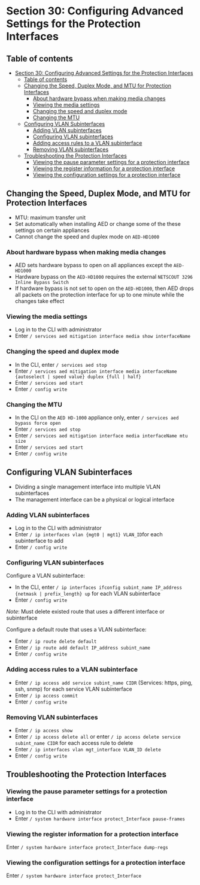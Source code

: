 # Section 30: Configuring Advanced Settings for the Protection Interfaces

## Table of contents

- [Section 30: Configuring Advanced Settings for the Protection Interfaces](#section-30-configuring-advanced-settings-for-the-protection-interfaces)
  - [Table of contents](#table-of-contents)
  - [Changing the Speed, Duplex Mode, and MTU for Protection Interfaces](#changing-the-speed-duplex-mode-and-mtu-for-protection-interfaces)
    - [About hardware bypass when making media changes](#about-hardware-bypass-when-making-media-changes)
    - [Viewing the media settings](#viewing-the-media-settings)
    - [Changing the speed and duplex mode](#changing-the-speed-and-duplex-mode)
    - [Changing the MTU](#changing-the-mtu)
  - [Configuring VLAN Subinterfaces](#configuring-vlan-subinterfaces)
    - [Adding VLAN subinterfaces](#adding-vlan-subinterfaces)
    - [Configuring VLAN subinterfaces](#configuring-vlan-subinterfaces-1)
    - [Adding access rules to a VLAN subinterface](#adding-access-rules-to-a-vlan-subinterface)
    - [Removing VLAN subinterfaces](#removing-vlan-subinterfaces)
  - [Troubleshooting the Protection Interfaces](#troubleshooting-the-protection-interfaces)
    - [Viewing the pause parameter settings for a protection interface](#viewing-the-pause-parameter-settings-for-a-protection-interface)
    - [Viewing the register information for a protection interface](#viewing-the-register-information-for-a-protection-interface)
    - [Viewing the configuration settings for a protection interface](#viewing-the-configuration-settings-for-a-protection-interface)

## Changing the Speed, Duplex Mode, and MTU for Protection Interfaces

- MTU: maximum transfer unit
- Set automatically when installing AED or change some of the these settings on certain appliances
- Cannot change the speed and duplex mode on `AED-HD1000`

### About hardware bypass when making media changes

- AED sets hardware bypass to open on all appliances except the `AED-HD1000`
- Hardware bypass on the `AED-HD1000` requires the external `NETSCOUT 3296 Inline Bypass Switch`
- If hardware bypass is not set to open on the `AED-HD1000`, then AED drops all packets on the protection interface for up to one minute while the changes take effect

### Viewing the media settings

- Log in to the CLI with administrator
- Enter `/ services aed mitigation interface media show interfaceName`

### Changing the speed and duplex mode

- In the CLI, enter `/ services aed stop`
- Enter `/ services aed mitigation interface media interfaceName {autoselect | speed value} duplex {full | half}`
- Enter `/ services aed start`
- Enter `/ config write`

### Changing the MTU

- In the CLI on the `AED HD-1000` appliance only, enter `/ services aed bypass force open`
- Enter `/ services aed stop`
- Enter `/ services aed mitigation interface media interfaceName mtu size`
- Enter `/ services aed start`
- Enter `/ config write`

## Configuring VLAN Subinterfaces

- Dividing a single management interface into multiple VLAN subinterfaces
- The management interface can be a physical or logical interface

### Adding VLAN subinterfaces

- Log in to the CLI with administrator
- Enter `/ ip interfaces vlan {mgt0 | mgt1} VLAN_ID`for each subinterface to add
- Enter `/ config write`

### Configuring VLAN subinterfaces

Configure a VLAN subinterface:

- In the CLI, enter `/ ip interfaces ifconfig subint_name IP_address {netmask | prefix_length} up` for each VLAN subinterface
- Enter `/ config write`

*Note*: Must delete existed route that uses a different interface or subinterface

Configure a default route that uses a VLAN subinterface:

- Enter `/ ip route delete default`
- Enter `/ ip route add default IP_address subint_name`
- Enter `/ config write`

### Adding access rules to a VLAN subinterface

- Enter `/ ip access add service subint_name CIDR` (Services: https, ping, ssh, snmp) for each service VLAN subinterface
- Enter `/ ip access commit`
- Enter `/ config write`

### Removing VLAN subinterfaces

- Enter `/ ip access show`
- Enter `/ ip access delete all` or enter `/ ip access delete service subint_name CIDR` for each access rule to delete
- Enter `/ ip interfaces vlan mgt_interface VLAN_ID delete`
- Enter `/ config write`

## Troubleshooting the Protection Interfaces

### Viewing the pause parameter settings for a protection interface

- Log in to the CLI with administrator
- Enter `/ system hardware interface protect_Interface pause-frames`

### Viewing the register information for a protection interface

Enter `/ system hardware interface protect_Interface dump-regs`

### Viewing the configuration settings for a protection interface

Enter `/ system hardware interface protect_Interface`

